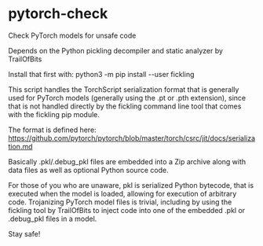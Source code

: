 # pytorch-check
Check PyTorch models for unsafe code

Depends on the Python pickling decompiler and static analyzer by TrailOfBits

Install that first with:
python3 -m pip install --user fickling

This script handles the TorchScript serialization format that is generally
used for PyTorch models (generally using the .pt or .pth extension), since
that is not handled directly by the fickling command line tool that comes
with the fickling pip module.

The format is defined here:
https://github.com/pytorch/pytorch/blob/master/torch/csrc/jit/docs/serialization.md

Basically .pkl/.debug_pkl files are embedded into a Zip archive along with
data files as well as optional Python source code.

For those of you who are unaware, pkl is serialized Python bytecode, that
is executed when the model is loaded, allowing for execution of arbitrary
code. Trojanizing PyTorch model files is trivial, including by using the
fickling tool by TrailOfBits to inject code into one of the embedded .pkl
or .debug_pkl files in a model.

Stay safe!
